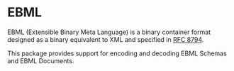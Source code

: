 # EBML

EBML (Extensible Binary Meta Language) is a binary container format designed as a binary equivalent to XML and specified in [RFC 8794](https://datatracker.ietf.org/doc/html/rfc8794).

This package provides support for encoding and decoding EBML Schemas and EBML Documents.
